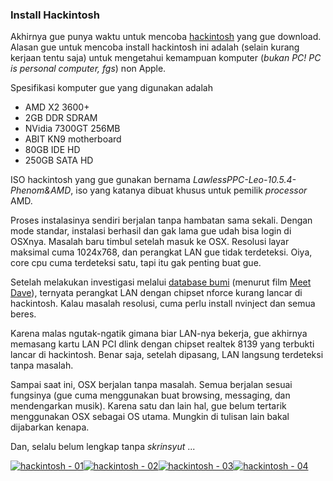 ### Install Hackintosh

Akhirnya gue punya waktu untuk mencoba [hackintosh](http://en.wikipedia.org/wiki/OSx86) yang gue download. Alasan gue untuk mencoba install hackintosh ini adalah (selain kurang kerjaan tentu saja) untuk mengetahui kemampuan komputer (_bukan PC! PC is personal computer, fgs_) non Apple.

Spesifikasi komputer gue yang digunakan adalah

* AMD X2 3600+
* 2GB DDR SDRAM
* NVidia 7300GT 256MB
* ABIT KN9 motherboard
* 80GB IDE HD
* 250GB SATA HD

ISO hackintosh yang gue gunakan bernama _LawlessPPC-Leo-10.5.4-Phenom&AMD_, iso yang katanya dibuat khusus untuk pemilik _processor_ AMD.

Proses instalasinya sendiri berjalan tanpa hambatan sama sekali. Dengan mode standar, instalasi berhasil dan gak lama gue udah bisa login di OSXnya. Masalah baru timbul setelah masuk ke OSX. Resolusi layar maksimal cuma 1024x768, dan perangkat LAN gue tidak terdeteksi. Oiya, core cpu cuma terdeteksi satu, tapi itu gak penting buat gue.

Setelah melakukan investigasi melalui [database bumi](http://google.com) (menurut film [Meet Dave](http://www.imdb.com/title/tt0765476/)), ternyata perangkat LAN dengan chipset nforce kurang lancar di hackintosh. Kalau masalah resolusi, cuma perlu install nvinject dan semua beres.

Karena malas ngutak-ngatik gimana biar LAN-nya bekerja, gue akhirnya memasang kartu LAN PCI dlink dengan chipset realtek 8139 yang terbukti lancar di hackintosh. Benar saja, setelah dipasang, LAN langsung terdeteksi tanpa masalah.

Sampai saat ini, OSX berjalan tanpa masalah. Semua berjalan sesuai fungsinya (gue cuma menggunakan buat browsing, messaging, dan mendengarkan musik). Karena satu dan lain hal, gue belum tertarik menggunakan OSX sebagai OS utama. Mungkin di tulisan lain bakal dijabarkan kenapa.

Dan, selalu belum lengkap tanpa _skrinsyut_ ...

[![hackintosh - 01](http://dl.getdropbox.com/u/112837/kriwil.com/image/hackintosh01-t.png)](http://dl.getdropbox.com/u/112837/kriwil.com/image/hackintosh01.png)[![hackintosh - 02](http://dl.getdropbox.com/u/112837/kriwil.com/image/hackintosh02-t.png)](http://dl.getdropbox.com/u/112837/kriwil.com/image/hackintosh02.png)[![hackintosh - 03](http://dl.getdropbox.com/u/112837/kriwil.com/image/hackintosh03-t.png)](http://dl.getdropbox.com/u/112837/kriwil.com/image/hackintosh03.png)[![hackintosh - 04](http://dl.getdropbox.com/u/112837/kriwil.com/image/hackintosh04-t.png)](http://dl.getdropbox.com/u/112837/kriwil.com/image/hackintosh04.png)

<!-- METADATA: {"time": "2008-12-25 12:00:01", "title": "Install Hackintosh"} -->

